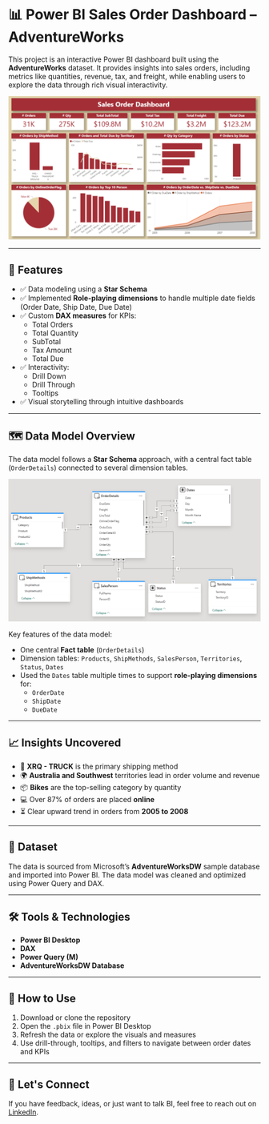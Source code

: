 # 📊 Power BI Sales Order Dashboard – AdventureWorks

This project is an interactive Power BI dashboard built using the **AdventureWorks** dataset. It provides insights into sales orders,
including metrics like quantities, revenue, tax, and freight, while enabling users to explore the data through rich visual interactivity.

![Sales Order Dashboard](Dashboard.png)

---

## 🔧 Features

- ✅ Data modeling using a **Star Schema**
- ✅ Implemented **Role-playing dimensions** to handle multiple date fields (Order Date, Ship Date, Due Date)
- ✅ Custom **DAX measures** for KPIs:
  - Total Orders
  - Total Quantity
  - SubTotal
  - Tax Amount
  - Total Due
- ✅ Interactivity:
  - Drill Down
  - Drill Through
  - Tooltips
- ✅ Visual storytelling through intuitive dashboards

---

## 🗺️ Data Model Overview

The data model follows a **Star Schema** approach, with a central fact table (`OrderDetails`) connected to several dimension tables.

![Star Schema and Role-playing Dimensions](Star_Schema.png)

Key features of the data model:
- One central **Fact table** (`OrderDetails`)
- Dimension tables: `Products`, `ShipMethods`, `SalesPerson`, `Territories`, `Status`, `Dates`
- Used the `Dates` table multiple times to support **role-playing dimensions** for:
  - `OrderDate`
  - `ShipDate`
  - `DueDate`

---

## 📈 Insights Uncovered

- 🚚 **XRQ - TRUCK** is the primary shipping method
- 🌍 **Australia and Southwest** territories lead in order volume and revenue
- 📦 **Bikes** are the top-selling category by quantity
- 💻 Over 87% of orders are placed **online**
- ⏳ Clear upward trend in orders from **2005 to 2008**

---

## 📂 Dataset

The data is sourced from Microsoft’s **AdventureWorksDW** sample database and imported into Power BI. 
The data model was cleaned and optimized using Power Query and DAX.

---

## 🛠️ Tools & Technologies

- **Power BI Desktop**
- **DAX**
- **Power Query (M)**
- **AdventureWorksDW Database**

---

## 🚀 How to Use

1. Download or clone the repository
2. Open the `.pbix` file in Power BI Desktop
3. Refresh the data or explore the visuals and measures
4. Use drill-through, tooltips, and filters to navigate between order dates and KPIs

---

## 🤝 Let's Connect

If you have feedback, ideas, or just want to talk BI, feel free to reach out on [LinkedIn](www.linkedin.com/in/sohail-ali-8b626128a).
